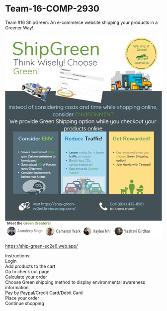 # Team-16-COMP-2930
Team #16
ShipGreen: An e-commerce website shipping your products in a Greener Way!

![](images/poster.jpg)

https://ship-green-ec2e6.web.app/

Instructions:<br>
Login<br>
Add products to the cart<br>
Go to check out page<br>
Calculate your order<br>
Choose Green shipping method to display environmental awareness information.<br>
Pay by Paypal/Credit Card/Debit Card<br>
Place your order<br>
Continue shopping<br>
